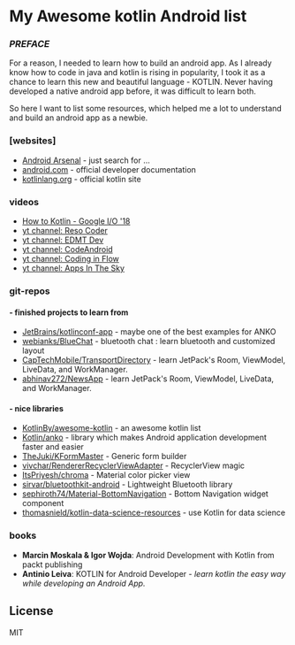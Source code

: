 # My Awesome kotlin Android list
### *PREFACE*
For a reason, I needed to learn how to build an android app. As I already know how to code in java and kotlin is rising in popularity, I took it as a chance to learn this new and beautiful language - KOTLIN.
Never having developed a native android app before, it was difficult to learn both. 

So here I want to list some resources, which helped me a lot to understand and build an android app as a newbie.



### [websites]
* [Android Arsenal] - just search for ...
* [android.com] - official developer documentation
* [kotlinlang.org] - official kotlin site
### videos
* [How to Kotlin - Google I/O '18] 
* [yt channel: Reso Coder] 
*  [yt channel: EDMT Dev] 
*  [yt channel: CodeAndroid] 
*  [yt channel: Coding in Flow]
*  [yt channel: Apps In The Sky]
### git-repos
#### - finished projects to learn from
* [JetBrains/kotlinconf-app] - maybe one of the best examples for ANKO 
* [webianks/BlueChat] - bluetooth chat : learn bluetooth and customized layout
* [CapTechMobile/TransportDirectory] - learn JetPack's Room, ViewModel, LiveData, and WorkManager.
* [abhinav272/NewsApp] - learn JetPack's Room, ViewModel, LiveData, and WorkManager.
 
#### - nice libraries
* [KotlinBy/awesome-kotlin] - an awesome kotlin list
* [Kotlin/anko] - library which makes Android application development faster and easier
* [TheJuki/KFormMaster] - Generic form builder
* [vivchar/RendererRecyclerViewAdapter] - RecyclerView magic
* [ItsPriyesh/chroma] - Material color picker view 
* [sirvar/bluetoothkit-android] - Lightweight Bluetooth library
* [sephiroth74/Material-BottomNavigation] - Bottom Navigation widget component 
* [thomasnield/kotlin-data-science-resources] - use Kotlin for data science

### books
* **Marcin Moskala & Igor Wojda**: Android Development with Kotlin from packt publishing
* **Antinio Leiva**: KOTLIN for Android Developer - *learn kotlin the easy way while developing an Android App.*



License
----

MIT



[//]: # (These are reference links used in the body of this note and get stripped out when the markdown processor does its job. There is no need to format nicely because it shouldn't be seen. Thanks SO - http://stackoverflow.com/questions/4823468/store-comments-in-markdown-syntax)


   [KotlinBy/awesome-kotlin]: <https://github.com/KotlinBy/awesome-kotlin>
   [webianks/BlueChat]: <https://github.com/webianks/BlueChat>
   [CapTechMobile/TransportDirectory]: <https://github.com/CapTechMobile/TransportDirectory>
   [abhinav272/NewsApp]: <https://github.com/abhinav272/NewsApp>
   [TheJuki/KFormMaster]: <https://github.com/TheJuki/KFormMaster>
   [vivchar/RendererRecyclerViewAdapter]: <https://github.com/vivchar/RendererRecyclerViewAdapter>
   [ItsPriyesh/chroma]: <https://github.com/ItsPriyesh/chroma>
   [sirvar/bluetoothkit-android]: <https://github.com/sirvar/bluetoothkit-android>
   [sephiroth74/Material-BottomNavigation]: <https://github.com/sephiroth74/Material-BottomNavigation>
   [thomasnield/kotlin-data-science-resources]: <https://github.com/thomasnield/kotlin-data-science-resources>
   [How to Kotlin - Google I/O '18]: <https://youtu.be/6P20npkvcb8>
   [yt channel: Reso Coder]: <https://www.youtube.com/channel/UCSIvrn68cUk8CS8MbtBmBkA>
   [yt channel: EDMT Dev]: <https://www.youtube.com/user/eddydn71/playlists?view=1&flow=grid>
   [yt channel: CodeAndroid]: <https://www.youtube.com/channel/UCMvagHKkUlt3t_E4KxwQXXQ>
   [yt channel: Coding in Flow]: <https://www.youtube.com/channel/UC_Fh8kvtkVPkeihBs42jGcA>
   [yt channel: Apps In The Sky]: <https://www.youtube.com/channel/UCVOAPXztOSsUi2vo7fMQ68Q/featured>
   [Android Arsenal]: <https://android-arsenal.com/?page=6&sort=created>
   [JetBrains/kotlinconf-app]: <https://github.com/JetBrains/kotlinconf-app>
   [Kotlin/anko]: <https://github.com/Kotlin/anko>
   [android.com]: <https://developer.android.com/docs/>
   [kotlinlang.org]: <https://kotlinlang.org>

   
   
   
   
   
